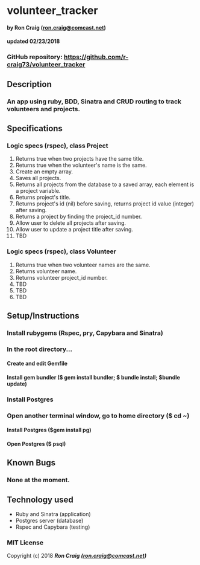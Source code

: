 # volunteer_tracker

#### by Ron Craig (ron.craig@comcast.net)
#### updated 02/23/2018

### GitHub repository: https://github.com/r-craig73/volunteer_tracker

## Description
### An app using ruby, BDD, Sinatra and CRUD routing to track volunteers and projects.

## Specifications
### Logic specs (rspec), class Project
1. Returns true when two projects have the same title.
2. Returns true when the volunteer's name is the same.
3. Create an empty array.
4. Saves all projects.
5. Returns all projects from the database to a saved array, each element is a project variable.
6. Returns project's title.
7. Returns project's id (nil) before saving, returns project id value (integer) after saving.
8. Returns a project by finding the project_id number.
9. Allow user to delete all projects after saving.
10. Allow user to update a project title after saving.
11. TBD

### Logic specs (rspec), class Volunteer
1. Returns true when two volunteer names are the same.
2. Returns volunteer name.
3. Returns volunteer project_id number.
4. TBD
5. TBD
6. TBD

## Setup/Instructions
### Install rubygems (Rspec, pry, Capybara and Sinatra)
### In the root directory...
#### Create and edit Gemfile
#### Install gem bundler ($ gem install bundler; $ bundle install; $bundle update)
### Install Postgres
### Open another terminal window, go to home directory ($ cd ~)
#### Install Postgres ($gem install pg)
#### Open Postgres ($ psql)

## Known Bugs
### None at the moment.

## Technology used
* Ruby and Sinatra (application)
* Postgres server (database)
* Rspec and Capybara (testing)

### MIT License

Copyright (c) 2018 **_Ron Craig (ron.craig@comcast.net)_**
